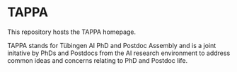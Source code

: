 # TAPPA

This repository hosts the TAPPA homepage.

TAPPA stands for Tübingen AI PhD and Postdoc Assembly and is a joint initative by PhDs and Postdocs from the AI research environment to address common ideas and concerns relating to PhD and Postdoc life. 
